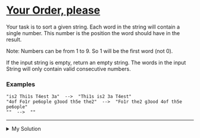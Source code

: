 # [Your Order, please](https://www.codewars.com/kata/55c45be3b2079eccff00010f)

Your task is to sort a given string. Each word in the string will contain a single number. This number is the position
the word should have in the result.

Note: Numbers can be from 1 to 9. So 1 will be the first word (not 0).

If the input string is empty, return an empty string. The words in the input String will only contain valid consecutive
numbers.

### Examples

```
"is2 Thi1s T4est 3a"  -->  "Thi1s is2 3a T4est"
"4of Fo1r pe6ople g3ood th5e the2"  -->  "Fo1r the2 g3ood 4of th5e pe6ople"
""  -->  ""
```

---

<details><summary>My Solution</summary>

```js
function order(words) {
  return words
    .split(" ") // Split the input string into an array of words
    .sort((a, b) => {
      // Sort the words based on the numerical value found in each word
      return a.match(/\d/, "") - b.match(/\d/, "");
    })
    .join(" "); // Join the sorted words back into a string
}
```

</details>
